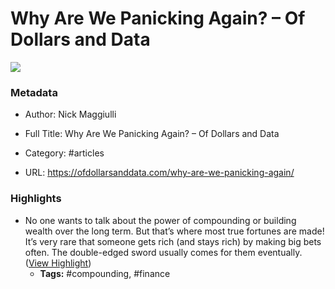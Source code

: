 # Why Are We Panicking Again? – Of Dollars and Data

![](https://readwise-assets.s3.amazonaws.com/static/images/article4.6bc1851654a0.png)

### Metadata

- Author: Nick Maggiulli
- Full Title: Why Are We Panicking Again? – Of Dollars and Data
- Category: #articles


- URL: https://ofdollarsanddata.com/why-are-we-panicking-again/

### Highlights

- No one wants to talk about the power of compounding or building wealth over the long term. But that’s where most true fortunes are made! It’s very rare that someone gets rich (and stays rich) by making big bets often. The double-edged sword usually comes for them eventually. ([View Highlight](https://instapaper.com/read/1392854529/15713347))
    - **Tags:** #compounding, #finance
